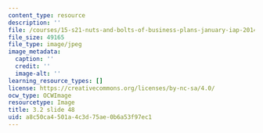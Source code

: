 ```yaml
---
content_type: resource
description: ''
file: /courses/15-s21-nuts-and-bolts-of-business-plans-january-iap-2014/a8c50ca4501a4c3d75ae0b6a53f97ec1_Slide48.JPG
file_size: 49165
file_type: image/jpeg
image_metadata:
  caption: ''
  credit: ''
  image-alt: ''
learning_resource_types: []
license: https://creativecommons.org/licenses/by-nc-sa/4.0/
ocw_type: OCWImage
resourcetype: Image
title: 3.2 slide 48
uid: a8c50ca4-501a-4c3d-75ae-0b6a53f97ec1
---
```

